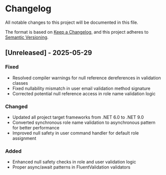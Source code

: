 # Changelog

All notable changes to this project will be documented in this file.

The format is based on [Keep a Changelog](https://keepachangelog.com/en/1.1.0/),
and this project adheres to [Semantic Versioning](https://semver.org/spec/v2.0.0.html).

## [Unreleased] - 2025-05-29

### Fixed
- Resolved compiler warnings for null reference dereferences in validation classes
- Fixed nullability mismatch in user email validation method signature
- Corrected potential null reference access in role name validation logic

### Changed
- Updated all project target frameworks from .NET 6.0 to .NET 9.0
- Converted synchronous role name validation to asynchronous pattern for better performance
- Improved null safety in user command handler for default role assignment

### Added
- Enhanced null safety checks in role and user validation logic
- Proper async/await patterns in FluentValidation validators
